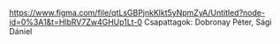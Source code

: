 https://www.figma.com/file/qtLsGBPjnkKlkt5yNpmZyA/Untitled?node-id=0%3A1&t=HlbRV7Zw4GHUp1Lt-0
Csapattagok: Dobronay Péter, Sági Dániel
